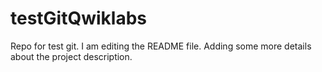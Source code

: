 # testGitQwiklabs
Repo for test git.
I am editing the README file. Adding some more details about the project description.
